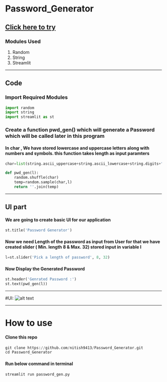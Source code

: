 # Password_Generator

## [Click here to try](https://nitish9413-password-generator-password-gen-e9dids.streamlitapp.com/)

### Modules Used
1. Random
2. String
3. Streamlit

___

## Code
### Import Required Modules 
```Python
import random
import string
import streamlit as st
```

### Create a function pwd_gen() which will generate a Password which will be called later in this program

#### In char , We have stored lowercase and uppercase letters along with numbers and symbols. this function takes length as input paramters
```Python
char=list(string.ascii_uppercase+string.ascii_lowercase+string.digits+"!@#$%^&*()")

def pwd_gen(l):
    random.shuffle(char)
    temp=random.sample(char,l)
    return ''.join(temp)
```
___

## UI part
#### We are going to create basic UI for our application

```Python
st.title('Password Generator')
```
#### Now we need Length of the password as input from User for that we have created slider ( Min. length 8 & Max. 32) stored input in variable l

```Python
l=st.slider('Pick a length of password', 8, 32)
```

#### Now Display the Generated Password

```Python
st.header('Genrated Password :')
st.text(pwd_gen(l))
```
___

#UI:
![alt text](https://github.com/nitish9413/Password_Generator/blob/main/UI.png "Application UI")
___

# How to use

#### Clone this repo

```Python
git clone https://github.com/nitish9413/Password_Generator.git
cd Password_Generator
```

#### Run below command in terminal
```Python
streamlit run password_gen.py
```


